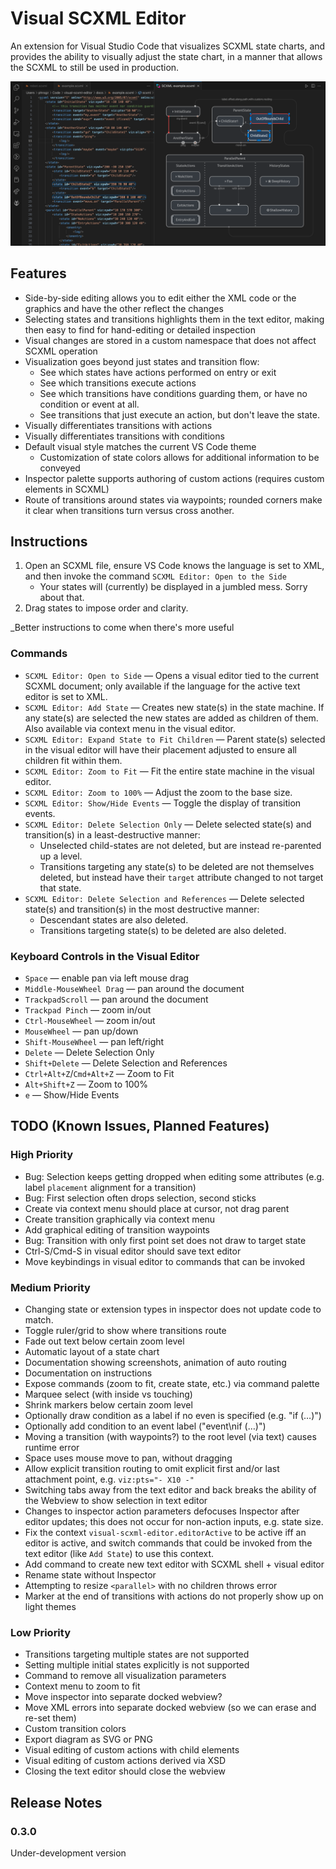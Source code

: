 # Visual SCXML Editor

An extension for Visual Studio Code that visualizes SCXML state charts,
and provides the ability to visually adjust the state chart,
in a manner that allows the SCXML to still be used in production.

![](docs/example.png)

## Features

* Side-by-side editing allows you to edit either the XML code or the graphics and have
  the other reflect the changes
* Selecting states and transitions highlights them in the text editor, making then easy to find
  for hand-editing or detailed inspection
* Visual changes are stored in a custom namespace that does not affect SCXML operation
* Visualization goes beyond just states and transition flow:
  * See which states have actions performed on entry or exit
  * See which transitions execute actions
  * See which transitions have conditions guarding them,
    or have no condition or event at all.
  * See transitions that just execute an action, but don't leave the state.
* Visually differentiates transitions with actions
* Visually differentiates transitions with conditions
* Default visual style matches the current VS Code theme
  * Customization of state colors allows for additional information to be conveyed
* Inspector palette supports authoring of custom actions (requires custom elements in SCXML)
* Route of transitions around states via waypoints;
  rounded corners make it clear when transitions turn versus cross another.


## Instructions

1. Open an SCXML file, ensure VS Code knows the language is set to XML,
   and then invoke the command `SCXML Editor: Open to the Side`
   * Your states will (currently) be displayed in a jumbled mess. Sorry about that.
2. Drag states to impose order and clarity.

_Better instructions to come when there's more useful


### Commands

* `SCXML Editor: Open to Side` — Opens a visual editor tied to the current SCXML document;
  only available if the language for the active text editor is set to XML.
* `SCXML Editor: Add State` — Creates new state(s) in the state machine.
  If any state(s) are selected the new states are added as children of them.
  Also available via context menu in the visual editor.
* `SCXML Editor: Expand State to Fit Children` — Parent state(s) selected in the
  visual editor will have their placement adjusted to ensure all children fit within them.
* `SCXML Editor: Zoom to Fit` — Fit the entire state machine in the visual editor.
* `SCXML Editor: Zoom to 100%` — Adjust the zoom to the base size.
* `SCXML Editor: Show/Hide Events` — Toggle the display of transition events.
* `SCXML Editor: Delete Selection Only` — Delete selected state(s) and transition(s)
  in a least-destructive manner:
  * Unselected child-states are not deleted, but are instead re-parented up a level.
  * Transitions targeting any state(s) to be deleted are not themselves deleted,
    but instead have their `target` attribute changed to not target that state.
* `SCXML Editor: Delete Selection and References` — Delete selected state(s) and transition(s) in the most destructive manner:
  * Descendant states are also deleted.
  * Transitions targeting state(s) to be deleted are also deleted.

### Keyboard Controls in the Visual Editor

* `Space` — enable pan via left mouse drag
* `Middle-MouseWheel Drag` — pan around the document
* `TrackpadScroll` — pan around the document
* `Trackpad Pinch` — zoom in/out
* `Ctrl-MouseWheel` — zoom in/out
* `MouseWheel` — pan up/down
* `Shift-MouseWheel` — pan left/right
* `Delete` — Delete Selection Only
* `Shift+Delete` — Delete Selection and References
* `Ctrl+Alt+Z`/`Cmd+Alt+Z` — Zoom to Fit
* `Alt+Shift+Z` — Zoom to 100%
* `e` — Show/Hide Events


## TODO (Known Issues, Planned Features)

### High Priority

* Bug: Selection keeps getting dropped when editing some attributes
  (e.g. label `placement` alignment for a transition)
* Bug: First selection often drops selection, second sticks
* Create via context menu should place at cursor, not drag parent
* Create transition graphically via context menu
* Add graphical editing of transition waypoints
* Bug: Transition with only first point set does not draw to target state
* Ctrl-S/Cmd-S in visual editor should save text editor
* Move keybindings in visual editor to commands that can be invoked

### Medium Priority

* Changing state or extension types in inspector does not update code to match.
* Toggle ruler/grid to show where transitions route
* Fade out text below certain zoom level
* Automatic layout of a state chart
* Documentation showing screenshots, animation of auto routing
* Documentation on instructions
* Expose commands (zoom to fit, create state, etc.) via command palette
* Marquee select (with inside vs touching)
* Shrink markers below certain zoom level
* Optionally draw condition as a label if no even is specified (e.g. "if (…)")
* Optionally add condition to an event label ("event\nif (…)")
* Moving a transition (with waypoints?) to the root level (via text) causes runtime error
* Space uses mouse move to pan, without dragging
* Allow explicit transition routing to omit explicit first and/or last attachment point, e.g.
  `viz:pts="- X10 -"`
* Switching tabs away from the text editor and back breaks the ability of the Webview to show
  selection in text editor
* Changes to inspector action parameters defocuses Inspector after editor updates;
  this does not occur for non-action inputs, e.g. state size.
* Fix the context `visual-scxml-editor.editorActive` to be active iff an editor is active,
  and switch commands that could be invoked from the text editor (like `Add State`) to use this context.
* Add command to create new text editor with SCXML shell + visual editor
* Rename state without Inspector
* Attempting to resize `<parallel>` with no children throws error
* Marker at the end of transitions with actions do not properly show up on light themes

### Low Priority

* Transitions targeting multiple states are not supported
* Setting multiple initial states explicitly is not supported
* Command to remove all visualization parameters
* Context menu to zoom to fit
* Move inspector into separate docked webview?
* Move XML errors into separate docked webview (so we can erase and re-set them)
* Custom transition colors
* Export diagram as SVG or PNG
* Visual editing of custom actions with child elements
* Visual editing of custom actions derived via XSD
* Closing the text editor should close the webview


## Release Notes

### 0.3.0

Under-development version
